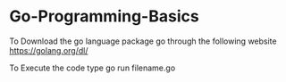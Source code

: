 # Go-Programming-Basics

To Download the go language package go through the following website https://golang.org/dl/

To Execute the code type go run filename.go
